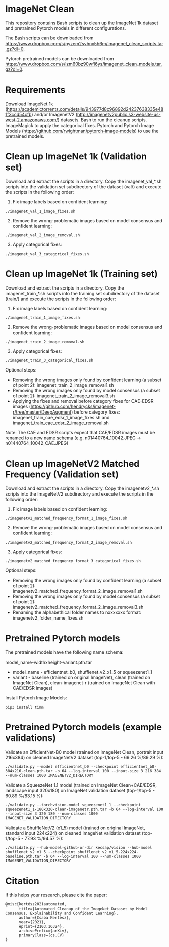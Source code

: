 # ImageNet Clean

This repository contains Bash scripts to clean up the ImageNet 1k dataset and pretrained Pytorch models in different configurations.

The Bash scripts can be downloaded from https://www.dropbox.com/s/pyzem2svhnx5h6m/imagenet_clean_scripts.tar.gz?dl=0.

Pytorch pretrained models can be downloaded from https://www.dropbox.com/s/lzm60bz90wfl6ys/imagenet_clean_models.tar.gz?dl=0. 

# Requirements

Download ImageNet 1k (https://academictorrents.com/details/943977d8c96892d24237638335e481f3ccd54cfb) and/or ImagenetV2 (http://imagenetv2public.s3-website-us-west-2.amazonaws.com/) datasets.
Bash to run the cleanup scripts.
ImageMagick to apply the categorical fixes.
Pytorch and Pytorch Image Models (https://github.com/rwightman/pytorch-image-models) to use the pretrained models.

# Clean up ImageNet 1k (Validation set)

Download and extract the scripts in a directory. Copy the imagenet_val_\*.sh scripts into the validation set subdirectory of the dataset (val/) and execute the scripts in the following order:

1. Fix image labels based on confident learning:

```
./imagenet_val_1_image_fixes.sh
```

2. Remove the wrong-problematic images based on model consensus and confident learning:

```
./imagenet_val_2_image_removal.sh
```

3. Apply categorical fixes:

```
./imagenet_val_3_categorical_fixes.sh
```

# Clean up ImageNet 1k (Training set)

Download and extract the scripts in a directory. Copy the imagenet_train_\*.sh scripts into the training set subdirectory of the dataset (train/) and execute the scripts in the following order:

1. Fix image labels based on confident learning:

```
./imagenet_train_1_image_fixes.sh
```

2. Remove the wrong-problematic images based on model consensus and confident learning:

```
./imagenet_train_2_image_removal.sh
```

3. Apply categorical fixes:

```
./imagenet_train_3_categorical_fixes.sh
```

Optional steps:

- Removing the wrong images only found by confident learning (a subset of point 2): imagenet_train_2_image_removal1.sh
- Removing the wrong images only found by model consensus (a subset of point 2): imagenet_train_2_image_removal3.sh
- Applying the fixes and removal before category fixes for CAE-EDSR images (https://github.com/hendrycks/imagenet-r/tree/master/DeepAugment) before category fixes: imagenet_train_cae_edsr_1_image_fixes.sh and imagenet_train_cae_edsr_2_image_removal.sh

Note: The CAE and EDSR scripts expect that CAE/EDSR images must be renamed to a new name schema (e.g. n01440764_10042.JPEG -> n01440764_10042_CAE.JPEG)

# Clean up ImageNetV2 Matched Frequency (Validation set)

Download and extract the scripts in a directory. Copy the imagenetv2_\*.sh scripts into the ImageNetV2 subdirectory and execute the scripts in the following order:

1. Fix image labels based on confident learning:

```
./imagenetv2_matched_frequency_format_1_image_fixes.sh
```

2. Remove the wrong-problematic images based on model consensus and confident learning:

```
./imagenetv2_matched_frequency_format_2_image_removal.sh
```

3. Apply categorical fixes:

```
./imagenetv2_matched_frequency_format_3_categorical_fixes.sh
```

Optional steps:

- Removing the wrong images only found by confident learning (a subset of point 2): imagenetv2_matched_frequency_format_2_image_removal1.sh
- Removing the wrong images only found by model consensus (a subset of point 2): imagenetv2_matched_frequency_format_2_image_removal3.sh
- Renaming the alphabethical folder names to nxxxxxxx format: imagenetv2_folder_name_fixes.sh

# Pretrained Pytorch models

The pretrained models have the following name schema:

model_name-widthxheight-variant.pth.tar

- model_name - efficientnet_b0, shufflenet_v2_x1_5 or squeezenet1_1
- variant - baseline (trained on original ImageNet), clean (trained on ImageNet Clean), clean-imagenet-r (trained on ImageNet Clean with CAE/EDSR images)

Install Pytorch Image Models:

```
pip3 install timm
```

# Pretrained Pytorch models (example validations)

Validate an EfficientNet-B0 model (trained on ImageNet Clean, portrait input 216x384) on cleaned ImageNetV2 dataset (top-1/top-5 - 69.26 %/89.29 %):

```
./validate.py --model efficientnet_b0 --checkpoint efficientnet_b0-384x216-clean.pth.tar -b 64 --log-interval 100 --input-size 3 216 384 --num-classes 1000 IMAGENETV2_DIRECTORY
```

Validate a SqueezeNet 1.1 model (trained on ImageNet Clean+CAE/EDSR, landscape input 320x180) on ImageNet validation dataset (top-1/top-5 - 60.89 %/83.15 %):

```
./validate.py --torchvision-model squeezenet1_1 --checkpoint squeezenet1_1-180x320-clean-imagenetr.pth.tar -b 64 --log-interval 100 --input-size 3 320 180 --num-classes 1000 IMAGENET_VALIDATION_DIRECTORY
```

Validate a ShuffleNetV2 (x1_5) model (trained on original ImageNet, standard input 224x224) on cleaned ImageNet validation dataset (top-1/top-5 - 77.93 %/94.57 %):

```
./validate.py --hub-model-github-or-dir kecsap/vision --hub-model shufflenet_v2_x1_5 --checkpoint shufflenet_v2_x1_5-224x224-baseline.pth.tar -b 64 --log-interval 100 --num-classes 1000 IMAGENET_VALIDATION_DIRECTORY
```

# Citation

If this helps your research, please cite the paper:

```
@misc{kertész2021automated,
      title={Automated Cleanup of the ImageNet Dataset by Model Consensus, Explainability and Confident Learning}, 
      author={Csaba Kertész},
      year={2021},
      eprint={2103.16324},
      archivePrefix={arXiv},
      primaryClass={cs.CV}
}
```
